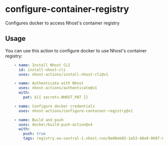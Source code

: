 # configure-container-registry

Configures docker to access Nhost's container registry

## Usage

You can use this action to configure docker to use Nhost's container registry:


```yaml
    - name: Install Nhost CLI
      id: install-nhost-cli
      uses: nhost-actions/install-nhost-cli@v1

    - name: Authenticate with Nhost
      uses: nhost-actions/authenticate@v1
      with:
        pat: ${{ secrets.NHOST_PAT }}

    - name: Configure docker credentials
      uses: nhost-actions/configure-container-registry@v1

    - name: Build and push
      uses: docker/build-push-action@v4
      with:
        push: true
        tags: registry.eu-central-1.nhost.run/8e00eb02-1e53-40a9-9607-604ad199517d:1.2.3
```
